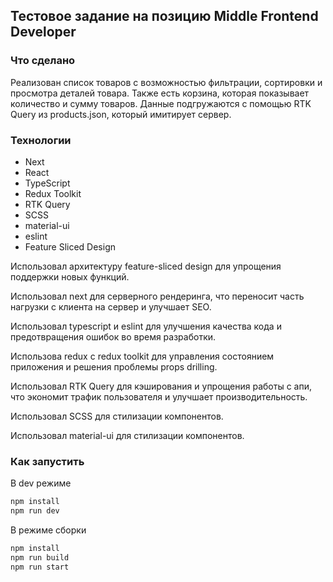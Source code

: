 ## Тестовое задание на позицию Middle Frontend Developer

### Что сделано

Реализован список товаров с возможностью фильтрации, сортировки и просмотра деталей товара. Также есть корзина, которая показывает количество и сумму товаров.
Данные подгружаются с помощью RTK Query из products.json, который имитирует сервер.

### Технологии

- Next
- React
- TypeScript
- Redux Toolkit
- RTK Query
- SCSS
- material-ui
- eslint
- Feature Sliced Design

Использовал архитектуру feature-sliced design для упрощения поддержки новых функций.

Использовал next для серверного рендеринга, что переносит часть нагрузки с клиента на сервер и улучшает SEO.

Использовал typescript и eslint для улучшения качества кода и предотвращения ошибок во время разработки.

Использова redux с redux toolkit для управления состоянием приложения и решения проблемы props drilling.

Использовал RTK Query для кэширования и упрощения работы с апи, что экономит трафик пользователя и улучшает производительность.

Использовал SCSS для стилизации компонентов.

Использовал material-ui для стилизации компонентов.

### Как запустить

В dev режиме

```bash
npm install
npm run dev
```

В режиме сборки

```bash
npm install
npm run build
npm run start
```